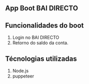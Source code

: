 ## App Boot BAI DIRECTO


## Funcionalidades do boot

1. Login no BAI DIRECTO
2. Retorno do  saldo da conta.

## Técnologias utilizadas
1. Node.js
2. puppeteer
